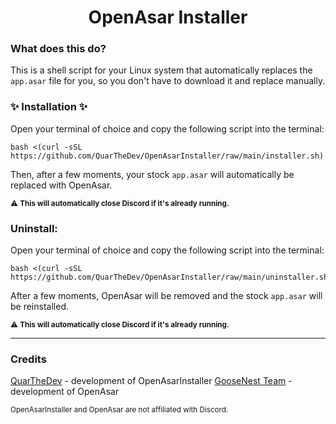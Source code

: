 <center>
<h1 align="center">OpenAsar Installer</h1>
</center>

### What does this do?

This is a shell script for your Linux system that automatically replaces the `app.asar` file for you, so you don't have to download it and replace manually.

### ✨ **Installation** ✨

Open your terminal of choice and copy the following script into the terminal:
```
bash <(curl -sSL https://github.com/QuarTheDev/OpenAsarInstaller/raw/main/installer.sh)
```
Then, after a few moments, your stock `app.asar` will automatically be replaced with OpenAsar.

<sup>⚠️ **This will automatically close Discord if it's already running.**</sup>

### Uninstall:

Open your terminal of choice and copy the following script into the terminal:
```
bash <(curl -sSL https://github.com/QuarTheDev/OpenAsarInstaller/raw/main/uninstaller.sh)
```
After a few moments, OpenAsar will be removed and the stock `app.asar` will be reinstalled.

<sup>⚠️ **This will automatically close Discord if it's already running.**</sup>

---

### Credits

[QuarTheDev](https://github.com/QuarTheDev/) - development of OpenAsarInstaller
[GooseNest Team](https://github.com/GooseMod/) - development of OpenAsar

<sup>OpenAsarInstaller and OpenAsar are not affiliated with Discord.</sup>
